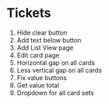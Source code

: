 # Tickets

1. Hide clear button
2. Add text below button
3. Add List View page
4. Edit card page
5. Horizontal gap on all cards
6. Less vertical gap on all cards
7. Fix value buttons
8. Get value total
9. Dropdown for all card sets